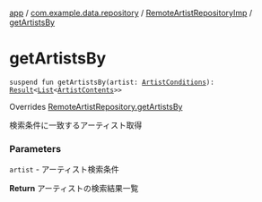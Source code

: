 [app](../../index.md) / [com.example.data.repository](../index.md) / [RemoteArtistRepositoryImp](index.md) / [getArtistsBy](./get-artists-by.md)

# getArtistsBy

`suspend fun getArtistsBy(artist: `[`ArtistConditions`](../../com.example.domain.model.value/-artist-conditions/index.md)`): `[`Result`](../../com.example.domain.model.value/-result/index.md)`<`[`List`](https://kotlinlang.org/api/latest/jvm/stdlib/kotlin.collections/-list/index.html)`<`[`ArtistContents`](../../com.example.domain.model.entity/-artist-contents/index.md)`>>`

Overrides [RemoteArtistRepository.getArtistsBy](../-remote-artist-repository/get-artists-by.md)

検索条件に一致するアーティスト取得

### Parameters

`artist` - アーティスト検索条件

**Return**
アーティストの検索結果一覧

